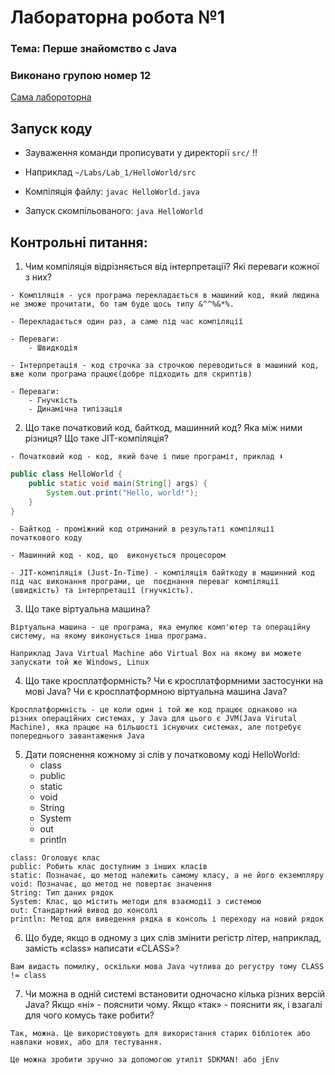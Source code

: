 # Лабораторна робота №1
### Тема: Перше знайомство с Java

### Виконано групою номер **12**

[Сама лабороторна](https://docs.google.com/document/d/10rnqlMyFtovVrV-nZTTk0k1Bc-jKuIcR/edit)

## Запуск коду

- Зауваження команди прописувати у директорії `src/` ‼️
- Наприклад  `~/Labs/Lab_1/HelloWorld/src`


- Компіляція файлу: `javac HelloWorld.java`
- Запуск скомпільованого: `java HelloWorld`
##  Контрольні питання:

1. Чим компіляція відрізняється від інтерпретації? Які переваги кожної з них?
```
- Компіляція - уся програма перекладається в машиний код, який людина не зможе прочитати, бо там буде щось типу &^^%&*%. 

- Перекладається один раз, а саме під час компіляції

- Переваги: 
    - Швидкодія
```

```
- Інтерпретація - код строчка за строчкою переводиться в машиний код, вже коли програма працює(добре підходить для скриптів)

- Переваги:
    - Гнучкість
    - Динамічна типізація
```
2. Що таке початковий код, байткод, машинний код? Яка між ними різниця? Що таке JIT-компіляція?
```
- Початковий код - код, який баче і пише програміт, приклад ⬇️
```
```Java
public class HelloWorld {
    public static void main(String[] args) {
        System.out.print("Hello, world!");
    }
}
```
```
- Байткод - проміжний код отриманий в результаті компіляції початкового коду

- Машинний код - код, що  виконується процесором

- JIT-компіляція (Just-In-Time) - компіляція байткоду в машинний код під час виконання програми, це  поєднання переваг компіляції (швидкість) та інтерпретації (гнучкість).
```
3. Що таке віртуальна машина?
```
Віртуальна машина - це програма, яка емулює комп'ютер та операційну систему, на якому виконується інша програма.

Наприклад Java Virtual Machine або Virtual Box на якому ви можете запускати той же Windows, Linux
```
4. Що таке кросплатформність? Чи є кросплатформними застосунки на мові Java? Чи є кросплатформною віртуальна машина Java?

```
Кросплатформність - це коли один і той же код працює однаково на різних операційних системах, у Java для цього є JVM(Java Virutal Machine), яка працює на більшості існуючих системах, але потребує попереднього завантаження Java
```
5. Дати пояснення кожному зі слів у початковому коді HelloWorld:
    - class
    - public
    - static
    - void
    - String
    - System
    - out
    - println
```
class: Оголошує клас
public: Робить клас доступним з інших класів
static: Позначає, що метод належить самому класу, а не його екземпляру
void: Позначає, що метод не повертає значення
String: Тип даних рядок
System: Клас, що містить методи для взаємодії з системою
out: Стандартний вивод до консолі
println: Метод для виведення рядка в консоль і переходу на новий рядок
```
6. Що буде, якщо в одному з цих слів змінити регістр літер, наприклад, замість «class» написати «CLASS»?
```
Вам видасть помилку, оскільки мова Java чутлива до регустру тому CLASS != class
```
7. Чи можна в одній системі встановити одночасно кілька різних версій Java? Якщо «ні» - пояснити чому. Якщо «так» - пояснити як, і взагалі для чого комусь таке робити?

```
Так, можна. Це використовують для використання старих бібліотек або навпаки нових, або для тестування.

Це можна зробити зручно за допомогою утиліт SDKMAN! або jEnv
```